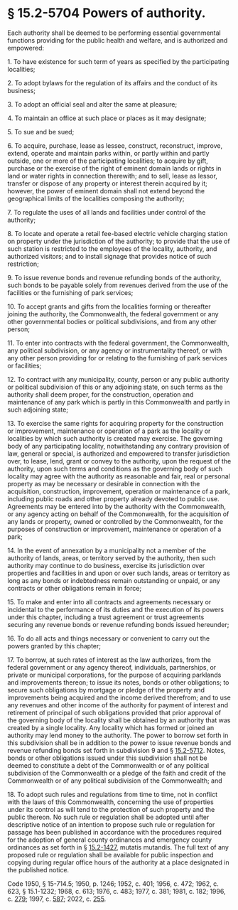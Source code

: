 # § 15.2-5704 Powers of authority.

<p>Each authority shall be deemed to be performing essential governmental functions providing for the public health and welfare, and is authorized and empowered:</p><p>1. To have existence for such term of years as specified by the participating localities;</p><p>2. To adopt bylaws for the regulation of its affairs and the conduct of its business;</p><p>3. To adopt an official seal and alter the same at pleasure;</p><p>4. To maintain an office at such place or places as it may designate;</p><p>5. To sue and be sued;</p><p>6. To acquire, purchase, lease as lessee, construct, reconstruct, improve, extend, operate and maintain parks within, or partly within and partly outside, one or more of the participating localities; to acquire by gift, purchase or the exercise of the right of eminent domain lands or rights in land or water rights in connection therewith; and to sell, lease as lessor, transfer or dispose of any property or interest therein acquired by it; however, the power of eminent domain shall not extend beyond the geographical limits of the localities composing the authority;</p><p>7. To regulate the uses of all lands and facilities under control of the authority;</p><p>8. To locate and operate a retail fee-based electric vehicle charging station on property under the jurisdiction of the authority; to provide that the use of such station is restricted to the employees of the locality, authority, and authorized visitors; and to install signage that provides notice of such restriction;</p><p>9. To issue revenue bonds and revenue refunding bonds of the authority, such bonds to be payable solely from revenues derived from the use of the facilities or the furnishing of park services;</p><p>10. To accept grants and gifts from the localities forming or thereafter joining the authority, the Commonwealth, the federal government or any other governmental bodies or political subdivisions, and from any other person;</p><p>11. To enter into contracts with the federal government, the Commonwealth, any political subdivision, or any agency or instrumentality thereof, or with any other person providing for or relating to the furnishing of park services or facilities;</p><p>12. To contract with any municipality, county, person or any public authority or political subdivision of this or any adjoining state, on such terms as the authority shall deem proper, for the construction, operation and maintenance of any park which is partly in this Commonwealth and partly in such adjoining state;</p><p>13. To exercise the same rights for acquiring property for the construction or improvement, maintenance or operation of a park as the locality or localities by which such authority is created may exercise. The governing body of any participating locality, notwithstanding any contrary provision of law, general or special, is authorized and empowered to transfer jurisdiction over, to lease, lend, grant or convey to the authority, upon the request of the authority, upon such terms and conditions as the governing body of such locality may agree with the authority as reasonable and fair, real or personal property as may be necessary or desirable in connection with the acquisition, construction, improvement, operation or maintenance of a park, including public roads and other property already devoted to public use. Agreements may be entered into by the authority with the Commonwealth, or any agency acting on behalf of the Commonwealth, for the acquisition of any lands or property, owned or controlled by the Commonwealth, for the purposes of construction or improvement, maintenance or operation of a park;</p><p>14. In the event of annexation by a municipality not a member of the authority of lands, areas, or territory served by the authority, then such authority may continue to do business, exercise its jurisdiction over properties and facilities in and upon or over such lands, areas or territory as long as any bonds or indebtedness remain outstanding or unpaid, or any contracts or other obligations remain in force;</p><p>15. To make and enter into all contracts and agreements necessary or incidental to the performance of its duties and the execution of its powers under this chapter, including a trust agreement or trust agreements securing any revenue bonds or revenue refunding bonds issued hereunder;</p><p>16. To do all acts and things necessary or convenient to carry out the powers granted by this chapter;</p><p>17. To borrow, at such rates of interest as the law authorizes, from the federal government or any agency thereof, individuals, partnerships, or private or municipal corporations, for the purpose of acquiring parklands and improvements thereon; to issue its notes, bonds or other obligations; to secure such obligations by mortgage or pledge of the property and improvements being acquired and the income derived therefrom; and to use any revenues and other income of the authority for payment of interest and retirement of principal of such obligations provided that prior approval of the governing body of the locality shall be obtained by an authority that was created by a single locality. Any locality which has formed or joined an authority may lend money to the authority. The power to borrow set forth in this subdivision shall be in addition to the power to issue revenue bonds and revenue refunding bonds set forth in subdivision 9 and § <a href='/vacode/15.2-5712/'>15.2-5712</a>. Notes, bonds or other obligations issued under this subdivision shall not be deemed to constitute a debt of the Commonwealth or of any political subdivision of the Commonwealth or a pledge of the faith and credit of the Commonwealth or of any political subdivision of the Commonwealth; and</p><p>18. To adopt such rules and regulations from time to time, not in conflict with the laws of this Commonwealth, concerning the use of properties under its control as will tend to the protection of such property and the public thereon. No such rule or regulation shall be adopted until after descriptive notice of an intention to propose such rule or regulation for passage has been published in accordance with the procedures required for the adoption of general county ordinances and emergency county ordinances as set forth in § <a href='/vacode/15.2-1427/'>15.2-1427</a>, mutatis mutandis. The full text of any proposed rule or regulation shall be available for public inspection and copying during regular office hours of the authority at a place designated in the published notice.</p><p>Code 1950, § 15-714.5; 1950, p. 1246; 1952, c. 401; 1956, c. 472; 1962, c. 623, § 15.1-1232; 1968, c. 613; 1976, c. 483; 1977, c. 381; 1981, c. 182; 1996, c. <a href='http://lis.virginia.gov/cgi-bin/legp604.exe?961+ful+CHAP0279'>279</a>; 1997, c. <a href='http://lis.virginia.gov/cgi-bin/legp604.exe?971+ful+CHAP0587'>587</a>; 2022, c. <a href='http://lis.virginia.gov/cgi-bin/legp604.exe?221+ful+CHAP0255'>255</a>.</p>